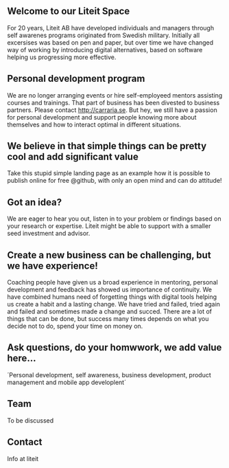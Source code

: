 ## Welcome to our Liteit Space
For 20 years, Liteit AB have developed individuals and managers through self awarenes programs originated from Swedish military. Initially all excersises was based on pen and paper, but over time we have changed way of working by introducing digital alternatives, based on software helping us progressing more effective. 

## Personal development program
We are no longer arranging events or hire self-employeed mentors assisting courses and trainings. That part of business has been divested to business partners. Please contact http://carraria.se. But hey, we still have a passion for personal development and support people knowing more about themselves and how to interact optimal in different situations.   

## We believe in that simple things can be pretty cool and add significant value
Take this stupid simple landing page as an example how it is possible to publish online for free @github, with only an open mind and can do attitude! 

## Got an idea? 
We are eager to hear you out, listen in to your problem or findings based on your research or expertise. Liteit might be able to support with a smaller seed investment and advisor. 

## Create a new business can be challenging, but we have experience!
Coaching people have given us a broad experience in mentoring, personal development and feedback has showed us importance of continuity. We have combined humans need of forgetting things with digital tools helping us create a habit and a lasting change. We have tried and failed, tried again and failed and sometimes made a change and succed. There are a lot of things that can be done, but success many times depends on what you decide not to do, spend your time on money on. 

## Ask questions, do your homwwork, we add value here...
´Personal development, self awareness, business development, product management and mobile app developlent´

## Team
To be discussed

## Contact
Info at liteit



